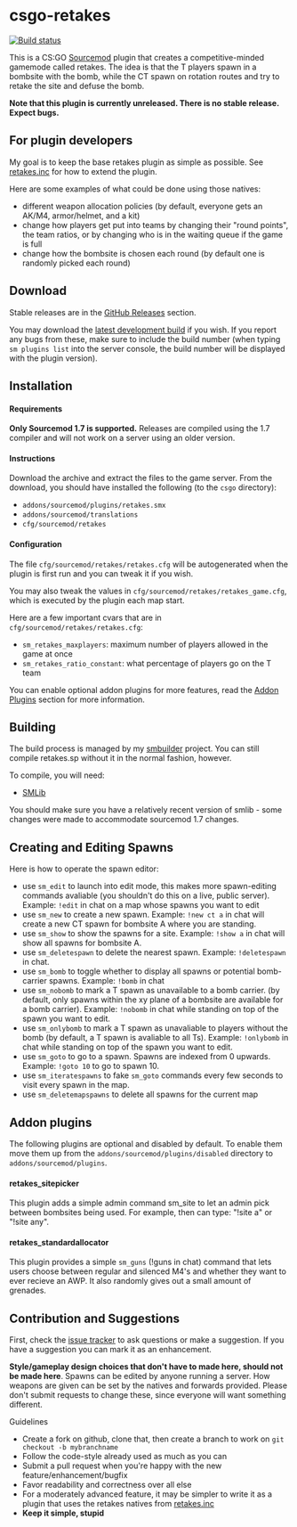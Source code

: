 csgo-retakes
=============

[![Build status](http://ci.splewis.net/job/csgo-retakes/badge/icon)](http://ci.splewis.net/job/csgo-retakes/)

This is a CS:GO [Sourcemod](http://www.sourcemod.net) plugin that creates a competitive-minded gamemode called retakes. The idea is that the T players spawn in a bombsite with the bomb, while the CT spawn on rotation routes and try to retake the site and defuse the bomb.

**Note that this plugin is currently unreleased. There is no stable release. Expect bugs.**


## For plugin developers

My goal is to keep the base retakes plugin as simple as possible. See [retakes.inc](scripting/include/retakes.inc) for how to extend the plugin.

Here are some examples of what could be done using those natives:
- different weapon allocation policies (by default, everyone gets an AK/M4, armor/helmet, and a kit)
- change how players get put into teams by changing their "round points", the team ratios, or by changing who is in the waiting queue if the game is full
- change how the bombsite is chosen each round (by default one is randomly picked each round)


## Download
Stable releases are in the [GitHub Releases](https://github.com/splewis/csgo-retakes/releases) section.

You may download the [latest development build](http://ci.splewis.net/job/csgo-retakes/lastSuccessfulBuild/) if you wish. If you report any bugs from these, make sure to include the build number (when typing ``sm plugins list`` into the server console, the build number will be displayed with the plugin version).


## Installation

#### Requirements

**Only Sourcemod 1.7 is supported.** Releases are compiled using the 1.7 compiler and will not work on a server using an older version.

#### Instructions
Download the archive and extract the files to the game server. From the download, you should have installed the following (to the ``csgo`` directory):
- ``addons/sourcemod/plugins/retakes.smx``
- ``addons/sourcemod/translations``
- ``cfg/sourcemod/retakes``

#### Configuration
The file ``cfg/sourcemod/retakes/retakes.cfg`` will be autogenerated when the plugin is first run and you can tweak it if you wish.

You may also tweak the values in ``cfg/sourcemod/retakes/retakes_game.cfg``, which is executed by the plugin each map start.

Here are a few important cvars that are in ``cfg/sourcemod/retakes/retakes.cfg``:
- ``sm_retakes_maxplayers``: maximum number of players allowed in the game at once
- ``sm_retakes_ratio_constant``: what percentage of players go on the T team

You can enable optional addon plugins for more features, read the [Addon Plugins](#addon-plugins) section for more information.


## Building
The build process is managed by my [smbuilder](https://github.com/splewis/sm-builder) project. You can still compile retakes.sp without it in the normal fashion, however.

To compile, you will need:
- [SMLib](https://github.com/bcserv/smlib)

You should make sure you have a relatively recent version of smlib - some changes were made to accommodate sourcemod 1.7 changes.


## Creating and Editing Spawns

Here is how to operate the spawn editor:
- use ``sm_edit`` to launch into edit mode, this makes more spawn-editing commands avaliable (you shouldn't do this on a live, public server). Example: ``!edit`` in chat on a map whose spawns you want to edit
- use ``sm_new`` to create a new spawn. Example: ``!new ct a`` in chat will create a new CT spawn for bombsite A where you are standing.
- use ``sm_show`` to show the spawns for a site. Example: ``!show a`` in chat will show all spawns for bombsite A.
- use ``sm_deletespawn`` to delete the nearest spawn. Example: ``!deletespawn`` in chat.
- use ``sm_bomb`` to toggle whether to display all spawns or potential bomb-carrier spawns. Example: ``!bomb`` in chat
- use ``sm_nobomb`` to mark a T spawn as unavailable to a bomb carrier. (by default, only spawns within the xy plane of a bombsite are available for a bomb carrier). Example: ``!nobomb`` in chat while standing on top of the spawn you want to edit.
- use ``sm_onlybomb`` to mark a T spawn as unavaliable to players without the bomb (by default, a T spawn is avaliable to all Ts). Example: ``!onlybomb`` in chat while standing on top of the spawn you want to edit.
- use ``sm_goto`` to go to a spawn. Spawns are indexed from 0 upwards. Example: ``!goto 10`` to go to spawn 10.
- use ``sm_iteratespawns`` to fake ``sm_goto`` commands every few seconds to visit every spawn in the map.
- use ``sm_deletemapspawns`` to delete all spawns for the current map


## Addon plugins

The following plugins are optional and disabled by default. To enable them move them up from the ``addons/sourcemod/plugins/disabled`` directory to ``addons/sourcemod/plugins``.

#### retakes_sitepicker
This plugin adds a simple admin command sm_site to let an admin pick between bombsites being used. For example, then can type: "!site a" or "!site any".

#### retakes_standardallocator
This plugin provides a simple ``sm_guns`` (!guns in chat) command that lets users choose between regular and silenced M4's and whether they want to ever recieve an AWP. It also randomly gives out a small amount of grenades.


## Contribution and Suggestions
First, check the [issue tracker](https://github.com/splewis/csgo-multi-1v1/issues?state=open) to ask questions or make a suggestion.
If you have a suggestion you can mark it as an enhancement.

**Style/gameplay design choices that don't have to made here, should not be made here**. Spawns can be edited by anyone running a server. How weapons are given can be set by the natives and forwards provided. Please don't submit requests to change these, since everyone will want something different.

Guidelines
- Create a fork on github, clone that, then create a branch to work on ``git checkout -b mybranchname``
- Follow the code-style already used as much as you can
- Submit a pull request when you're happy with the new feature/enhancement/bugfix
- Favor readability and correctness over all else
- For a moderately advanced feature, it may be simpler to write it as a plugin that uses the retakes natives from [retakes.inc](scripting/include/retakes.inc)
- **Keep it simple, stupid**

